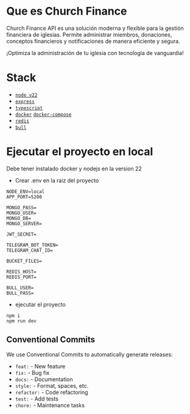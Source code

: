 # Que es Church Finance

Church Finance API es una solución moderna y flexible para la gestión financiera de iglesias. Permite administrar
miembros, donaciones, conceptos financieros y notificaciones de manera eficiente y segura.

¡Optimiza la administración de tu iglesia con tecnología de vanguardia!

# Stack

- [`node v22`](https://nodejs.org/)
- [`express`](https://expressjs.com/)
- [`typescript`](https://www.typescriptlang.org/)
- [`docker`](https://www.docker.com/) [`docker-compose`](https://docs.docker.com/compose/)
- [`redis`](https://redis.io/)
- [`bull`](https://github.com/OptimalBits/bull)

# Ejecutar el proyecto en local

Debe tener instalado docker y nodejs en la version 22

- Crear .env en la raiz del proyecto

```
NODE_ENV=local
APP_PORT=5200

MONGO_PASS=
MONGO_USER=
MONGO_DB=
MONGO_SERVER=

JWT_SECRET=

TELEGRAM_BOT_TOKEN=
TELEGRAM_CHAT_ID=

BUCKET_FILES=

REDIS_HOST=
REDIS_PORT=

BULL_USER=
BULL_PASS=
```

- ejecutar el proyecto

```
npm i
npm run dev
```

## Conventional Commits

We use Conventional Commits to automatically generate releases:

- `feat:` - New feature
- `fix:` - Bug fix
- `docs:` - Documentation
- `style:` - Format, spaces, etc.
- `refactor:` - Code refactoring
- `test:` - Add tests
- `chore:` - Maintenance tasks